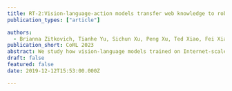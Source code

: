 ```yaml
---
title: RT-2:Vision-language-action models transfer web knowledge to robotic controling
publication_types: ["article"]

authors:
  - Brianna Zitkovich, Tianhe Yu, Sichun Xu, Peng Xu, Ted Xiao, Fei Xia, Jialin Wu, Paul Wohlhart, Stefan Welker, Ayzaan Wahid, Quan Vuong, Vincent Vanhoucke, Huong Tran, Radu Soricut, Anikait Singh, Jaspiar Singh, Pierre Sermanet, Pannag R. Sanketi, Grecia Salazar, Michael S. Ryoo, Krista Reymann, Kanishka Rao, Karl Pertsch, Igor Mordatch, Henryk Michalewski, Yao Lu, Sergey Levine, Lisa Lee, Tsang-Wei Edward Lee, Isabel Leal, Yuheng Kuang, Dmitry Kalashnikov, Ryan Julian, Nikhil J. Joshi, Alex Irpan, Brian Ichter, Jasmine Hsu, Alexander Herzog, Karol Hausman, Keerthana Gopalakrishnan, Chuyuan Fu, Pete Florence, Chelsea Finn, Kumar Avinava Dubey, Danny Driess, Tianli Ding, Krzysztof Marcin Choromanski, Xi Chen, Yevgen Chebotar, Justice Carbajal, Noah Brown, Anthony Brohan, Montserrat Gonzalez Arenas, Kehang Han
publication_short: CoRL 2023
abstract: We study how vision-language models trained on Internet-scale data can be incorporated directly into end-to-end robotic control to boost generalization and enable emergent semantic reasoning. Our goal is to enable a single end-to-end trained model to both learn to map robot observations to actions and enjoy the benefits of large-scale pretraining on language and vision-language data from the web. To this end, we propose to co-fine-tune state-of-the-art vision-language models on both robotic trajectory data and Internet-scale vision-language tasks, such as visual question answering. In contrast to other approaches, we propose a simple, general recipe to achieve this goal. in order to fit both natural language responses and robotic actions into the same format, we express the actions as text tokens and incorporate them directly into the training set of the model in the same way as natural language tokens. We refer to such category of models as visionlanguage-action models (VLA) and instantiate an example of such a model, which we call RT-2. Our extensive evaluation (6k evaluation trials) shows that our approach leads to performant robotic policies and enables RT-2 to obtain a range of emergent capabilities from Internet-scale training. This includes significantly improved generalization to novel objects, the ability to interpret commands not present in the robot training data (such as placing an object onto a particular number or icon), and the ability to perform rudimentary reasoning in response to user commands (such as picking up the smallest or largest object, or the one closest to another object). We further show that incorporating chain of thought reasoning allows RT-2 to perform multi-stage semantic reasoning, for example figuring out which object to pick up for use as an improvised hammer (a rock), or which type of drink is best suited for someone who is tired (an energy drink).
draft: false
featured: false
date: 2019-12-12T15:53:00.000Z

---
```

